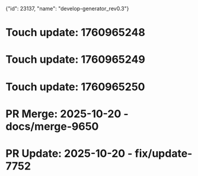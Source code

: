 {"id": 23137, "name": "develop-generator_rev0.3"}

# Touch update: 1760965248

# Touch update: 1760965249

# Touch update: 1760965250

# PR Merge: 2025-10-20 - docs/merge-9650

# PR Update: 2025-10-20 - fix/update-7752
